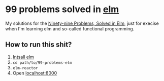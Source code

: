 # 99 problems solved in [elm](http://elm-lang.org/)

My solutions for the [Ninety-nine Problems, Solved in Elm](https://www.gitbook.com/book/johncrane/ninety-nine-elm-problems/details), just for execise when I'm learning elm and so-called functional programming.

## How to run this shit?

1. [Intsall elm](https://guide.elm-lang.org/install.html)
2. `cd path/to/99-problems-elm`
3. `elm-reactor`
4. Open [localhost:8000](http://localhost:8000/)